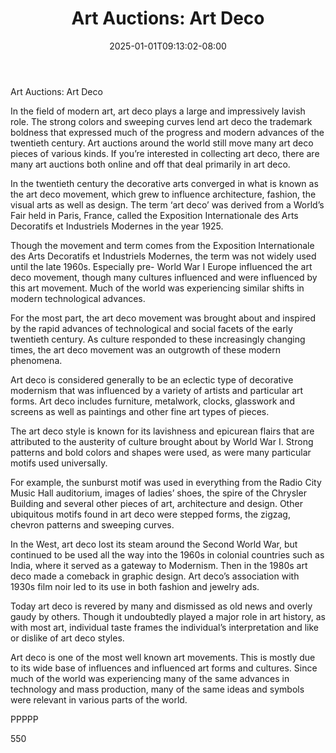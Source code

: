 ﻿---
title: "Art Auctions: Art Deco"
date: 2025-01-01T09:13:02-08:00
description: "Art Auctions Tips for Web Success"
featured_image: "/images/Art Auctions.jpg"
tags: ["Art Auctions"]
---

Art Auctions: Art Deco

In the field of modern art, art deco plays a large and impressively lavish role. The strong colors and sweeping curves lend art deco the trademark boldness that expressed much of the progress and modern advances of the twentieth century. Art auctions around the world still move many art deco pieces of various kinds. If you’re interested in collecting art deco, there are many art auctions both online and off that deal primarily in art deco.

In the twentieth century the decorative arts converged in what is known as the art deco movement, which grew to influence architecture, fashion, the visual arts as well as design. The term ‘art deco’ was derived from a World’s Fair held in Paris, France, called the Exposition Internationale des Arts Decoratifs et Industriels Modernes in the year 1925.

Though the movement and term comes from the Exposition Internationale des Arts Decoratifs et Industriels Modernes, the term was not widely used until the late 1960s. Especially pre- World War I Europe influenced the art deco movement, though many cultures influenced and were influenced by this art movement. Much of the world was experiencing similar shifts in modern technological advances.

For the most part, the art deco movement was brought about and inspired by the rapid advances of technological and social facets of the early twentieth century. As culture responded to these increasingly changing times, the art deco movement was an outgrowth of these modern phenomena.

Art deco is considered generally to be an eclectic type of decorative modernism that was influenced by a variety of artists and particular art forms. Art deco includes furniture, metalwork, clocks, glasswork and screens as well as paintings and other fine art types of pieces.

The art deco style is known for its lavishness and epicurean flairs that are attributed to the austerity of culture brought about by World War I. Strong patterns and bold colors and shapes were used, as were many particular motifs used universally.

For example, the sunburst motif was used in everything from the Radio City Music Hall auditorium, images of ladies’ shoes, the spire of the Chrysler Building and several other pieces of art, architecture and design. Other ubiquitous motifs found in art deco were stepped forms, the zigzag, chevron patterns and sweeping curves.

In the West, art deco lost its steam around the Second World War, but continued to be used all the way into the 1960s in colonial countries such as India, where it served as a gateway to Modernism. Then in the 1980s art deco made a comeback in graphic design. Art deco’s association with 1930s film noir led to its use in both fashion and jewelry ads.

Today art deco is revered by many and dismissed as old news and overly gaudy by others. Though it undoubtedly played a major role in art history, as with most art, individual taste frames the individual’s interpretation and like or dislike of art deco styles.

Art deco is one of the most well known art movements. This is mostly due to its wide base of influences and influenced art forms and cultures. Since much of the world was experiencing many of the same advances in technology and mass production, many of the same ideas and symbols were relevant in various parts of the world.

PPPPP

550
